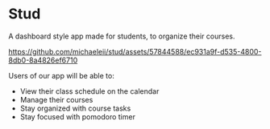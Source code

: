 # Stud
A dashboard style app made for students, to organize their courses.

https://github.com/michaeleii/stud/assets/57844588/ec931a9f-d535-4800-8db0-8a4826ef6710

Users of our app will be able to:

- View their class schedule on the calendar
- Manage their courses
- Stay organized with course tasks
- Stay focused with pomodoro timer
